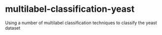 # multilabel-classification-yeast
Using a number of multilabel classification techniques to classify the yeast dataset
